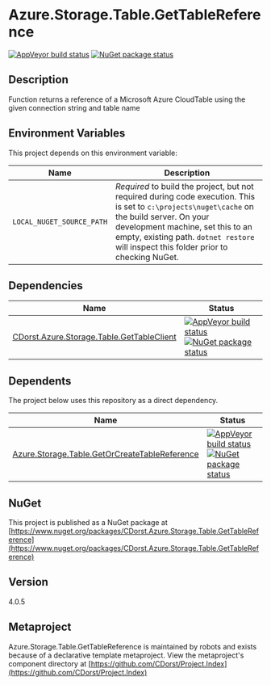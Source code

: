 # Azure.Storage.Table.GetTableReference

[![AppVeyor build status](https://img.shields.io/appveyor/ci/cdorst/azure-storage-table-gettablereference.svg?label=AppVeyor&style=for-the-badge)](https://ci.appveyor.com/project/cdorst/azure-storage-table-gettablereference)
[![NuGet package status](https://img.shields.io/nuget/v/CDorst.Azure.Storage.Table.GetTableReference.svg?label=NuGet&style=for-the-badge)](https://www.nuget.org/packages/CDorst.Azure.Storage.Table.GetTableReference)

## Description

Function returns a reference of a Microsoft Azure CloudTable using the given connection string and table name

## Environment Variables

This project depends on this environment variable:

Name | Description
---- | -----------
`LOCAL_NUGET_SOURCE_PATH` | *Required* to build the project, but not required during code execution. This is set to `c:\projects\nuget\cache` on the build server. On your development machine, set this to an empty, existing path. `dotnet restore` will inspect this folder prior to checking NuGet.

## Dependencies

Name | Status
---- | ------
[CDorst.Azure.Storage.Table.GetTableClient](https://github.com/CDorst/Azure.Storage.Table.GetTableClient) | [![AppVeyor build status](https://img.shields.io/appveyor/ci/cdorst/azure-storage-table-gettableclient.svg?label=AppVeyor&style=flat-square)](https://ci.appveyor.com/project/cdorst/azure-storage-table-gettableclient) [![NuGet package status](https://img.shields.io/nuget/v/CDorst.Azure.Storage.Table.GetTableClient.svg?label=NuGet&style=flat-square)](https://www.nuget.org/packages/CDorst.Azure.Storage.Table.GetTableClient)

## Dependents

The project below uses this repository as a direct dependency.

Name | Status
---- | ------
[Azure.Storage.Table.GetOrCreateTableReference](https://github.com/CDorst./Azure.Storage.Table.GetOrCreateTableReference) | [![AppVeyor build status](https://img.shields.io/appveyor/ci/cdorst./azure-storage-table-getorcreatetablereference.svg?label=AppVeyor&style=flat-square)](https://ci.appveyor.com/project/cdorst./azure-storage-table-getorcreatetablereference) [![NuGet package status](https://img.shields.io/nuget/v/CDorst..Azure.Storage.Table.GetOrCreateTableReference.svg?label=NuGet&style=flat-square)](https://www.nuget.org/packages/CDorst..Azure.Storage.Table.GetOrCreateTableReference)

## NuGet


This project is published as a NuGet package at [https://www.nuget.org/packages/CDorst.Azure.Storage.Table.GetTableReference](https://www.nuget.org/packages/CDorst.Azure.Storage.Table.GetTableReference)

## Version

4.0.5

## Metaproject

Azure.Storage.Table.GetTableReference is maintained by robots and exists because of a declarative template metaproject. View the metaproject's component directory at [https://github.com/CDorst/Project.Index](https://github.com/CDorst/Project.Index)

